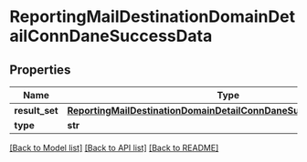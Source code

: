 # ReportingMailDestinationDomainDetailConnDaneSuccessData

## Properties
Name | Type | Description | Notes
------------ | ------------- | ------------- | -------------
**result_set** | [**ReportingMailDestinationDomainDetailConnDaneSuccessDataResultSet**](ReportingMailDestinationDomainDetailConnDaneSuccessDataResultSet.md) |  | [optional] 
**type** | **str** |  | [optional] 

[[Back to Model list]](../README.md#documentation-for-models) [[Back to API list]](../README.md#documentation-for-api-endpoints) [[Back to README]](../README.md)

